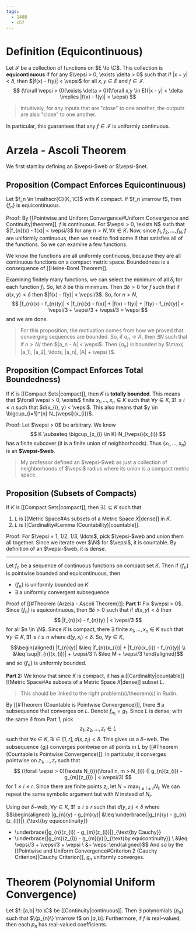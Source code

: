 ```yaml
---
tags:
  - 140B
  - ch7
---
```

# Definition (Equicontinuous)
Let $\mathscr{F}$ be a collection of functions on $E \to \C$. This collection is **equicontinuous** if for any $\vepsi > 0, \exists \delta > 0$ such that if $|x - y| < \delta$, then $|f(x) - f(y)| < \vepsi$ for all $x, y \in E$ and $f \in \mathscr{F}$. 
$$
(\forall \vepsi > 0)(\exists \delta > 0)(\forall x,y \in E)(|x - y| < \delta \implies |f(x) - f(y)| < \vepsi)
$$
> Intuitively, for any inputs that are "close" to one another, the outputs are also "close" to one another.

In particular, this guarantees that any $f \in \mathscr{F}$ is uniformly continuous. 


# Arzela - Ascoli Theorem
We first start by defining an $\vepsi-$web or $\vepsi-$net. 
## Proposition (Compact Enforces Equicontinuous)
Let $f_n \in \mathscr{C}(K, \C)$ with $K$ compact. If $f_n \rrarrow f$, then $\{ f_n \}$ is equicontinuous. 

Proof:
By [[Pointwise and Uniform Convergence#Uniform Convergence and Continuity|theorem]], $f$ is continuous. For $\vepsi > 0, \exists N$ such that $|f_{n}(x) - f(x)| < \vepsi/3$ for any $n > N, \forall x \in K$. Now, since $f_1, f_2, \ldots, f_N, f$ are uniformly continuous, then we need to find some $\delta$ that satisfies all of the functions. So we can examine a few functions. 

We know the functions are all uniformly continuous, because they are all continuous functions on a compact metric space. Boundedness is a consequence of [[Heine-Borel Theorem]].

Examining finitely many functions, we can select the minimum of all $\delta_i$ for each function $f_i$. So, let $\delta$ be this minimum. Then $\exists \delta > 0$ for $f$ such that if $d(x, y) < \delta$ then $|f(x) - f(y)| < \vepsi/3$. So, for $n > N$,
$$
|f_{n}(x) - f_{n}(y)| < 
|f_{n}(x) - f(x)| + |f(x) - f(y)| + |f(y) - f_{n}(y)| <
\vepsi/3 + \vepsi/3 + \vepsi/3 =
\vepsi
$$
and we are done. 

> For this proposition, the motivation comes from how we proved that converging sequences are bounded. So, if $a_n \to A$, then $\exists N$ such that if $n > N$/ then $|a_n - A| < \vepsi$. Then $\{a_n\}$ is bounded by $\max{ |a_1|, |a_2|, \ldots, |a_n|, |A| + \vepsi }$.

## Proposition (Compact Enforces Total Boundedness)
If $K$ is [[Compact Sets|compact]], then $K$ is **totally bounded**. This means that $\forall \vepsi > 0, \exists$ finite $x_{1}, \ldots, x_{n} \in K$ such that $\forall y \in K, \exists 1 \leq i \leq n$ such that $d(x_{i}, y) < \vepsi$. This also means that $y \in \bigcup_{i=1}^{n} N_{\vepsi}(x_{i})$. 

Proof: 
Let $\vepsi > 0$ be arbitrary. We know 
$$
K \subseteq \bigcup_{x_{i} \in K} N_{\vepsi}(x_{i})  
$$
has a finite subcover (it is a finite union of neighborhoods). Thus $\{x_{1}, \ldots, x_{n}\}$ is an **$\vepsi-$web**.
> My professor defined an $\vepsi-$web as just a collection of neighborhoods of $\vepsi$ radius where its union is a compact metric space. 

## Proposition (Subsets of Compacts)
If $K$ is [[Compact Sets|compact]], then $\exists L \subseteq K$ such that 
1. $L$ is [[Metric Space#As subsets of a Metric Space $X$|dense]] in $K$. 
2. $L$ is [[Cardinality#Lemma (Countability)|countable]]. 

Proof:
For $\vepsi = 1, 1/2, 1/3, \ldots$, pick $\vepsi-$web and union them all together. Since we iterate over $\N$ for $\vepsi$, it is countable. By definition of an $\vepsi-$web, it is dense. 

---
Let $f_n$ be a sequence of continuous functions on compact set $K$. Then if $\{f_n\}$ is pointwise bounded and equicontinuous, then
- $\{f_{n}\}$ is uniformly bounded on $K$
- $\exists$ a uniformly convergent subsequence

Proof of [[#Theorem (Arzela - Ascoli Theorem)]]:
**Part 1:**
Fix $\vepsi > 0$. Since $\{f_{n}\}$ is equicontinuous, then $\exists \delta > 0$ such that if $d(x, y) < \delta$ then
$$
|f_{n}(x) - f_{n}(y) | < \vepsi/3
$$
for all $n \in \N$. Since $K$ is compact, there $\exists$ finite $x_{1}, \ldots, x_{n}\in K$ such that $\forall y \in K, \exists 1 \leq i \leq n$ where $d(y, x_{i}) <\delta$. So, $\forall y \in K$,
$$\begin{aligned}
|f_{n}(y)|
&\leq |f_{n}(x_{i})| + |f_{n}(x_{i}) - f_{n}(y)| \\
&\leq \sup|f_{n}(x_{i})| + \vepsi/3 \\ 
&\leq M + \vepsi/3
\end{aligned}$$
and so $\{f_{n}\}$ is uniformly bounded. 

**Part 2:**
We know that since $K$ is compact, it has a [[Cardinality|countable]] [[Metric Space#As subsets of a Metric Space $X$|dense]] subset $L$. 
> This should be linked to the right problem(s)/theorem(s) in Rudin. 

By [[#Theorem (Countable is Pointwise Convergence)]], there $\exists$ a subsequence that converges on $L$. Denote $f_{n_{1}} = g_{1}$. Since $L$ is dense, with the same $\delta$ from Part 1, pick 
$$
z_{1}, z_{2}, \ldots, z_{r} \in L
$$
such that $\forall x \in K, \exists i \in [1,r], d(x, z_{i}) < \delta$. This gives us a $\delta-$web. The subsequence $\{g_{i}\}$ converges pointwise on all points in $L$ by [[#Theorem (Countable is Pointwise Convergence)]]. In particular, it converges pointwise on $z_{1}, \ldots, z_{r}$ such that 
$$
(\forall \vepsi > 0)(\exists N_{i})(\forall n, m > N_{i})
(| g_{n}(z_{i}) - g_{m}(z_{i}) | < \vepsi/3)
$$
for $1 \leq i \leq r$. Since there are finite points $z_i$, let $N = \max_{1 \leq i \leq r} N_{i}$. We can repeat the same symbolic argument but with $N$ instead of $N_{i}$. 

Using our $\delta-$web, $\forall y \in K, \exists 1 \leq i \leq r$ such that $d(y, z_{i}) < \delta$ where
$$\begin{aligned}
|g_{n}(y) - g_{m}(y)|
&\leq 
\underbrace{|g_{n}(y) - g_{n}(z_{i})|}_{\text{by equicontinuity}}
+ \underbrace{|g_{n}(z_{i}) - g_{m}(z_{i})|}_{\text{by Cauchy}} 
+ \underbrace{|g_{m}(z_{i}) - g_{m}(y)|}_{\text{by equicontinuity}} \\
&\leq \vepsi/3 + \vepsi/3 + \vepsi \\
&= \vepsi
\end{aligned}$$
And so by the [[Pointwise and Uniform Convergence#Criterion 2 (Cauchy Criterion)|Cauchy Criterion]], $g_{n}$ uniformly converges. 

# Theorem (Polynomial Uniform Convergence)
Let $f: [a,b] \to \C$ be [[Continuity|continuous]]. Then $\exists$ polynomials $\{p_{n}\}$ such that $\{p_{n}\} \rrarrow f$ on $[a,b]$. Furthermore, if $f$ is real-valued, then each $p_{n}$ has real-valued coefficients.  
